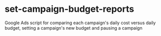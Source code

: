 # set-campaign-budget-reports
Google Ads script for comparing each campaign's daily cost versus daily budget, setting a campaign's new budget and pausing a campaign
